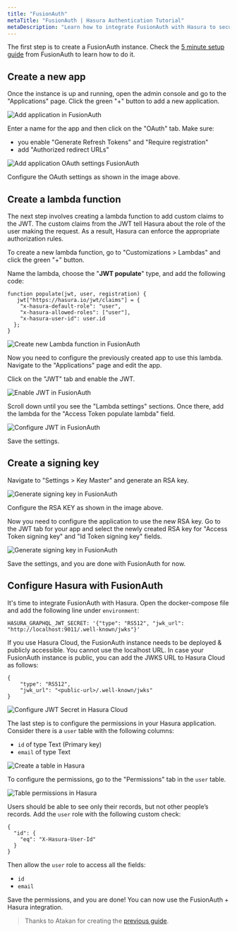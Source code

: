 ```yaml
---
title: "FusionAuth"
metaTitle: "FusionAuth | Hasura Authentication Tutorial"
metaDescription: "Learn how to integrate FusionAuth with Hasura to secure your applications using JWT"
---
```


The first step is to create a FusionAuth instance. Check the [5 minute setup guide](https://fusionauth.io/docs/v1/tech/5-minute-setup-guide) from FusionAuth to learn how to do it.

## Create a new app

Once the instance is up and running, open the admin console and go to the "Applications" page. Click the green "+" button to add a new application.

![Add application in FusionAuth](https://graphql-engine-cdn.hasura.io/learn-hasura/assets/graphql-hasura-authentication/fusionauth/create-app.png)

Enter a name for the app and then click on the "OAuth" tab. Make sure:
* you enable "Generate Refresh Tokens" and "Require registration"
* add "Authorized redirect URLs"

![Add application OAuth settings FusionAuth](https://graphql-engine-cdn.hasura.io/learn-hasura/assets/graphql-hasura-authentication/fusionauth/create-app-oauth-settings.png)

Configure the OAuth settings as shown in the image above.

## Create a lambda function

The next step involves creating a lambda function to add custom claims to the JWT. The custom claims from the JWT tell Hasura about the role of the user making the request. As a result, Hasura can enforce the appropriate authorization rules.

To create a new lambda function, go to "Customizations > Lambdas" and click the green "+" button.

Name the lambda, choose the "**JWT populate**" type, and add the following code:

```
function populate(jwt, user, registration) {
   jwt["https://hasura.io/jwt/claims"] = {
    "x-hasura-default-role": "user",
    "x-hasura-allowed-roles": ["user"],
    "x-hasura-user-id": user.id
  };
}
```

![Create new Lambda function in FusionAuth](https://graphql-engine-cdn.hasura.io/learn-hasura/assets/graphql-hasura-authentication/fusionauth/lambda-config.png)

Now you need to configure the previously created app to use this lambda. Navigate to the "Applications" page and edit the app.

Click on the "JWT" tab and enable the JWT.

![Enable JWT in FusionAuth](https://graphql-engine-cdn.hasura.io/learn-hasura/assets/graphql-hasura-authentication/fusionauth/enable-jwt.png)

Scroll down until you see the "Lambda settings" sections. Once there, add the lambda for the "Access Token populate lambda" field.

![Configure JWT in FusionAuth](https://graphql-engine-cdn.hasura.io/learn-hasura/assets/graphql-hasura-authentication/fusionauth/configure-jwt.png)

Save the settings.

## Create a signing key

Navigate to "Settings > Key Master" and generate an RSA key.

![Generate signing key in FusionAuth](https://graphql-engine-cdn.hasura.io/learn-hasura/assets/graphql-hasura-authentication/fusionauth/configure-rsa-key.png)

Configure the RSA KEY as shown in the image above.

Now you need to configure the application to use the new RSA key. Go to the JWT tab for your app and select the newly created RSA key for "Access Token signing key" and "Id Token signing key" fields.

![Generate signing key in FusionAuth](https://graphql-engine-cdn.hasura.io/learn-hasura/assets/graphql-hasura-authentication/fusionauth/configure-jwt-token.png)

Save the settings, and you are done with FusionAuth for now.

## Configure Hasura with FusionAuth

It's time to integrate FusionAuth with Hasura. Open the docker-compose file and add the following line under `environment`:

```
HASURA_GRAPHQL_JWT_SECRET: '{"type": "RS512", "jwk_url": "http://localhost:9011/.well-known/jwks"}'
```

If you use Hasura Cloud, the FusionAuth instance needs to be deployed & publicly accessible. You cannot use the localhost URL. In case your FusionAuth instance is public, you can add the JWKS URL to Hasura Cloud as follows:

```
{
    "type": "RS512", 
    "jwk_url": "<public-url>/.well-known/jwks"
}
```

![Configure JWT Secret in Hasura Cloud](https://graphql-engine-cdn.hasura.io/learn-hasura/assets/graphql-hasura-authentication/fusionauth/hasura-cloud-jwt-secret.png)


The last step is to configure the permissions in your Hasura application. Consider there is a `user` table with the following columns:
* `id` of type Text (Primary key)
* `email` of type Text

![Create a table in Hasura](https://graphql-engine-cdn.hasura.io/learn-hasura/assets/graphql-hasura-authentication/fusionauth/create-table-hasura-app.png)

To configure the permissions, go to the "Permissions" tab in the `user` table.

![Table permissions in Hasura](https://graphql-engine-cdn.hasura.io/learn-hasura/assets/graphql-hasura-authentication/fusionauth/table-permissions-hasura-app.png)

Users should be able to see only their records, but not other people’s records. Add the `user` role with the following custom check:

```
{
  "id": {
    "eq": "X-Hasura-User-Id"
  }
}
```

Then allow the `user` role to access all the fields:
- `id`
- `email`

Save the permissions, and you are done! You can now use the FusionAuth + Hasura integration.

> Thanks to Atakan for creating the [previous guide](https://fusionauth.io/community/forum/topic/696/how-to-use-fusionauth-jwt-token-and-claims-with-hasura-graphql-to-authenticate-graphql-requests/2).